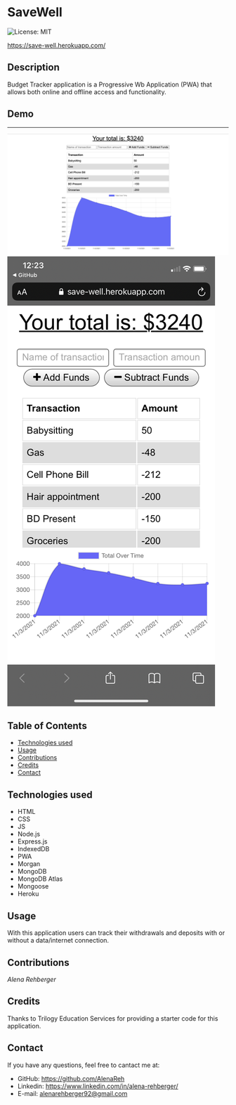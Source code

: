 # SaveWell

![License: MIT](https://img.shields.io/badge/License-MIT-yellow.svg)

https://save-well.herokuapp.com/

## Description 

Budget Tracker application is a Progressive Wb Application (PWA) that allows both online and offline access and functionality.

## Demo 

***

![demo_still](public/assets/images/demo.png)
![demo_still](public/assets/images/demo2.png)

## Table of Contents
* [Technologies used](#technologies-used)
* [Usage](#Usage)
* [Contributions](#Contributions)
* [Credits](#Credits)
* [Contact](#Contact)

## Technologies used

  - HTML
  - CSS
  - JS
  - Node.js
  - Express.js
  - IndexedDB
  - PWA
  - Morgan
  - MongoDB
  - MongoDB Atlas
  - Mongoose
  - Heroku

## Usage

With this application users can track their withdrawals and deposits with or without a data/internet connection.

## Contributions
  *Alena Rehberger*

## Credits
  Thanks to Trilogy Education Services for providing a starter code for this application.

## Contact
  If you have any questions, feel free to cantact me at: 
  * GitHub: https://github.com/AlenaReh
  * Linkedin: https://www.linkedin.com/in/alena-rehberger/
  * E-mail: alenarehberger92@gmail.com
